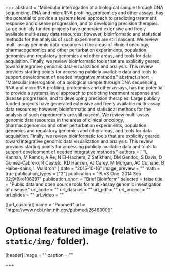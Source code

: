 +++
abstract = "Molecular interrogation of a biological sample through DNA sequencing, RNA and microRNA profiling, proteomics and other assays, has the potential to provide a systems level approach to predicting treatment response and disease progression, and to developing precision therapies. Large publicly funded projects have generated extensive and freely available multi-assay data resources; however, bioinformatic and statistical methods for the analysis of such experiments are still nascent. We review multi-assay genomic data resources in the areas of clinical oncology, pharmacogenomics and other perturbation experiments, population genomics and regulatory genomics and other areas, and tools for data acquisition. Finally, we review bioinformatic tools that are explicitly geared toward integrative genomic data visualization and analysis. This review provides starting points for accessing publicly available data and tools to support development of needed integrative methods."
abstract_short = "Molecular interrogation of a biological sample through DNA sequencing, RNA and microRNA profiling, proteomics and other assays, has the potential to provide a systems level approach to predicting treatment response and disease progression, and to developing precision therapies. Large publicly funded projects have generated extensive and freely available multi-assay data resources; however, bioinformatic and statistical methods for the analysis of such experiments are still nascent. We review multi-assay genomic data resources in the areas of clinical oncology, pharmacogenomics and other perturbation experiments, population genomics and regulatory genomics and other areas, and tools for data acquisition. Finally, we review bioinformatic tools that are explicitly geared toward integrative genomic data visualization and analysis. This review provides starting points for accessing publicly available data and tools to support development of needed integrative methods."
authors = [ "L Kannan, M Ramos, A Re, N El-Hachem, Z Safikhani, DM Gendoo, S Davis, D Gomez-Cabrero, R Castelo, KD Hansen, VJ Carey, M Morgan, AC Culhane, B Haibe-Kains, L Waldron"  ] 
date = "2015-10-16"
image_preview = ""
math = true
publication_types = ["2"] 
publication = "PLoS One. 2014 Sep 02;9(9):e106397"
publication_short = "Brief Bioinform"
selected = false
title = "Public data and open source tools for multi-assay genomic investigation of disease."
url_code = ""
url_dataset = ""
url_pdf = ""
url_project = ""
url_slides = ""
url_video = ""

[[url_custom]]
name = "Pubmed"
url = "https://www.ncbi.nlm.nih.gov/pubmed/26463000"

# Optional featured image (relative to `static/img/` folder).
[header]
image = ""
caption = ""

+++

